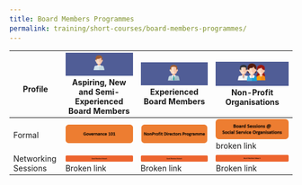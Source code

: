 ```yaml
---
title: Board Members Programmes
permalink: training/short-courses/board-members-programmes/
---
```



| <br> Profile | ![Aspiring, New and Semi-Experienced Board Members](/images/short-courses/board-page/aspiring-new-semi-board-members.png) Aspiring, New and Semi-Experienced Board Members  |![Experienced Board Members](/images/short-courses/board-page/experienced-board-members.png) Experienced Board Members  |![Non-Profit Organisation](/images/short-courses/board-page/non-profit-org.png) Non-Profit Organisations  |  
|--|--|--|--|
|Formal |[![Governance 101](/images/short-courses/board-page/governance-101.png)](governance-101)  |[![NonProfit Directors Programme](/images/short-courses/board-page/nonprofit-directors-prog.png)](nonprofit-directors-programme)  | [![Board Sessions @ Social Service Organisations](/images/short-courses/board-page/board-service-sessions-sso.png)](board-sessions-at-social-service-organisations) broken link |
|Networking Sessions| [![Board Members Network](/images/short-courses/board-page/board-members-network.png)](board-members-network) Broken link |[![Board Members Network](/images/short-courses/board-page/board-members-network.png)](board-members-network) Broken link|[![Board Members Network](/images/short-courses/board-page/board-members-network.png)](board-members-network) Broken link|
